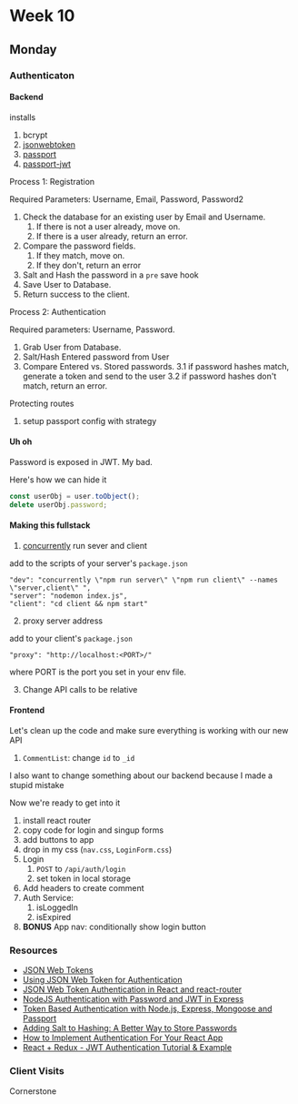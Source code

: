 # Week 10

## Monday

### Authenticaton

#### Backend

installs

1. bcrypt
2. [jsonwebtoken](https://www.npmjs.com/package/jsonwebtoken)
3. [passport](http://www.passportjs.org/)
4. [passport-jwt](https://github.com/themikenicholson/passport-jwt)

Process 1: Registration

Required Parameters: Username, Email, Password, Password2

1. Check the database for an existing user by Email and Username.
   1. If there is not a user already, move on.
   2. If there is a user already, return an error.
2. Compare the password fields.
   1. If they match, move on.
   2. If they don't, return an error
3. Salt and Hash the password in a `pre` save hook
4. Save User to Database.
5. Return success to the client.

Process 2: Authentication

Required parameters: Username, Password.

1. Grab User from Database.
2. Salt/Hash Entered password from User
3. Compare Entered vs. Stored passwords.
   3.1 if password hashes match, generate a token and send to the user
   3.2 if password hashes don't match, return an error.

Protecting routes

1. setup passport config with strategy

#### **Uh oh**

Password is exposed in JWT. My bad.

Here's how we can hide it

```js
const userObj = user.toObject();
delete userObj.password;
```

#### Making this fullstack

1. [concurrently](https://www.npmjs.com/package/concurrently) run sever and client

add to the scripts of your server's `package.json`

```
"dev": "concurrently \"npm run server\" \"npm run client\" --names \"server,client\" ",
"server": "nodemon index.js",
"client": "cd client && npm start"
```

2. proxy server address

add to your client's `package.json`

```
"proxy": "http://localhost:<PORT>/"
```

where PORT is the port you set in your env file.

3. Change API calls to be relative

#### Frontend

Let's clean up the code and make sure everything is working with our new API

1. `CommentList`: change `id` to `_id`

I also want to change something about our backend because I made a stupid mistake

Now we're ready to get into it

1. install react router
2. copy code for login and singup forms
3. add buttons to app
4. drop in my css (`nav.css`, `LoginForm.css`)
5. Login
   1. `POST` to `/api/auth/login`
   2. set token in local storage
6. Add headers to create comment
7. Auth Service:
   1. isLoggedIn
   2. isExpired
8. **BONUS** App nav: conditionally show login button

### Resources

- [JSON Web Tokens](https://jwt.io/)
- [Using JSON Web Token for Authentication](https://hptechblogs.com/using-json-web-token-for-authentication/)
- [JSON Web Token Authentication in React and react-router](https://hptechblogs.com/using-json-web-token-react/)
- [NodeJS Authentication with Password and JWT in Express](https://medium.com/@therealchrisrutherford/nodejs-authentication-with-passport-and-jwt-in-express-3820e256054f)
- [Token Based Authentication with Node.js, Express, Mongoose and Passport](https://techbrij.com/token-authentication-nodejs-express-mongo-passport)
- [Adding Salt to Hashing: A Better Way to Store Passwords](https://auth0.com/blog/adding-salt-to-hashing-a-better-way-to-store-passwords/)
- [How to Implement Authentication For Your React App](https://medium.appbase.io/how-to-implement-authentication-for-your-react-app-cf09eef3bb0b)
- [React + Redux - JWT Authentication Tutorial & Example](http://jasonwatmore.com/post/2017/12/07/react-redux-jwt-authentication-tutorial-example)

### Client Visits

Cornerstone
